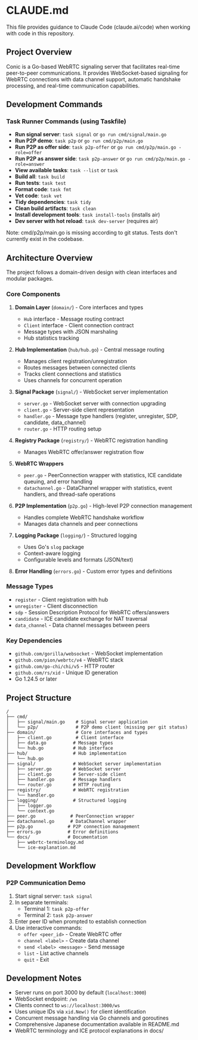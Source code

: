 # CLAUDE.md

This file provides guidance to Claude Code (claude.ai/code) when working with code in this repository.

## Project Overview

Conic is a Go-based WebRTC signaling server that facilitates real-time peer-to-peer communications. It provides WebSocket-based signaling for WebRTC connections with data channel support, automatic handshake processing, and real-time communication capabilities.

## Development Commands

### Task Runner Commands (using Taskfile)

- **Run signal server**: `task signal` or `go run cmd/signal/main.go`
- **Run P2P demo**: `task p2p` or `go run cmd/p2p/main.go`
- **Run P2P as offer side**: `task p2p-offer` or `go run cmd/p2p/main.go -role=offer`
- **Run P2P as answer side**: `task p2p-answer` or `go run cmd/p2p/main.go -role=answer`
- **View available tasks**: `task --list` or `task`
- **Build all**: `task build`
- **Run tests**: `task test`
- **Format code**: `task fmt`
- **Vet code**: `task vet`
- **Tidy dependencies**: `task tidy`
- **Clean build artifacts**: `task clean`
- **Install development tools**: `task install-tools` (installs air)
- **Dev server with hot reload**: `task dev-server` (requires air)

Note: cmd/p2p/main.go is missing according to git status. Tests don't currently exist in the codebase.

## Architecture Overview

The project follows a domain-driven design with clean interfaces and modular packages.

### Core Components

1. **Domain Layer** (`domain/`) - Core interfaces and types
   - `Hub` interface - Message routing contract
   - `Client` interface - Client connection contract
   - Message types with JSON marshaling
   - Hub statistics tracking

2. **Hub Implementation** (`hub/hub.go`) - Central message routing
   - Manages client registration/unregistration
   - Routes messages between connected clients
   - Tracks client connections and statistics
   - Uses channels for concurrent operation

3. **Signal Package** (`signal/`) - WebSocket server implementation
   - `server.go` - WebSocket server with connection upgrading
   - `client.go` - Server-side client representation
   - `handler.go` - Message type handlers (register, unregister, SDP, candidate, data_channel)
   - `router.go` - HTTP routing setup

4. **Registry Package** (`registry/`) - WebRTC registration handling
   - Manages WebRTC offer/answer registration flow

5. **WebRTC Wrappers**
   - `peer.go` - PeerConnection wrapper with statistics, ICE candidate queuing, and error handling
   - `datachannel.go` - DataChannel wrapper with statistics, event handlers, and thread-safe operations

6. **P2P Implementation** (`p2p.go`) - High-level P2P connection management
   - Handles complete WebRTC handshake workflow
   - Manages data channels and peer connections

7. **Logging Package** (`logging/`) - Structured logging
   - Uses Go's `slog` package
   - Context-aware logging
   - Configurable levels and formats (JSON/text)

8. **Error Handling** (`errors.go`) - Custom error types and definitions

### Message Types

- `register` - Client registration with hub
- `unregister` - Client disconnection
- `sdp` - Session Description Protocol for WebRTC offers/answers
- `candidate` - ICE candidate exchange for NAT traversal
- `data_channel` - Data channel messages between peers

### Key Dependencies

- `github.com/gorilla/websocket` - WebSocket implementation
- `github.com/pion/webrtc/v4` - WebRTC stack
- `github.com/go-chi/chi/v5` - HTTP router
- `github.com/rs/xid` - Unique ID generation
- Go 1.24.5 or later

## Project Structure

```
/
├── cmd/
│   ├── signal/main.go    # Signal server application
│   └── p2p/              # P2P demo client (missing per git status)
├── domain/               # Core interfaces and types
│   ├── client.go         # Client interface
│   ├── data.go          # Message types
│   └── hub.go           # Hub interface
├── hub/                 # Hub implementation
│   └── hub.go
├── signal/              # WebSocket server implementation
│   ├── server.go        # WebSocket server
│   ├── client.go        # Server-side client
│   ├── handler.go       # Message handlers
│   └── router.go        # HTTP routing
├── registry/            # WebRTC registration
│   └── handler.go
├── logging/             # Structured logging
│   ├── logger.go
│   └── context.go
├── peer.go             # PeerConnection wrapper
├── datachannel.go      # DataChannel wrapper
├── p2p.go             # P2P connection management
├── errors.go          # Error definitions
└── docs/              # Documentation
    ├── webrtc-terminology.md
    └── ice-explanation.md
```

## Development Workflow

### P2P Communication Demo

1. Start signal server: `task signal`
2. In separate terminals:
   - Terminal 1: `task p2p-offer`
   - Terminal 2: `task p2p-answer`
3. Enter peer ID when prompted to establish connection
4. Use interactive commands:
   - `offer <peer_id>` - Create WebRTC offer
   - `channel <label>` - Create data channel
   - `send <label> <message>` - Send message
   - `list` - List active channels
   - `quit` - Exit

## Development Notes

- Server runs on port 3000 by default (`localhost:3000`)
- WebSocket endpoint: `/ws`
- Clients connect to `ws://localhost:3000/ws`
- Uses unique IDs via `xid.New()` for client identification
- Concurrent message handling via Go channels and goroutines
- Comprehensive Japanese documentation available in README.md
- WebRTC terminology and ICE protocol explanations in docs/
